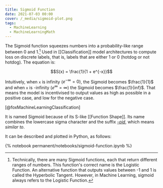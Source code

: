 ```yaml
---
title: Sigmoid Function
date: 2021-07-03 00:00
cover: /_media/sigmoid-plot.png
tags:
  - MachineLearning
  - MachineLearningMath
---
```


The Sigmoid function squeezes numbers into a probability-like range between 0 and 1.[^1] Used in [[Classification]] model architectures to compute loss on discrete labels, that is, labels that are either 1 or 0 (hotdog or not hotdog). The equation is:

$$S(x) = \frac{1}{1 + e^{-x}}$$

Intuitively, when `x` is infinity ($e^{-\infty}=0$), the Sigmoid becomes $\frac{1}{1}$ and when `x` is -infinity ($e^{\infty} = \infty$) the Sigmoid becomes $\frac{1}{inf}$. That means the model is incentivised to output values as high as possible in a positive case, and low for the negative case. 

[@foxMachineLearningClassification]

It is named Sigmoid because of its S-like [[Function Shape]]. Its name combines the lowercase sigma character and the suffix *[-oid](https://www.dictionary.com/browse/-oid)*, which means *similar to*.

It can be described and plotted in Python, as follows: 

{% notebook permanent/notebooks/sigmoid-function.ipynb %}

[^1]: Technically, there are many Sigmoid functions, each that return different ranges of numbers. This function's correct name is the Logistic Function. An alternative function that outputs values between -1 and 1 is called the Hyperbolic Tangent. However, in Machine Learning, sigmoid always refers to the Logistic Function.
